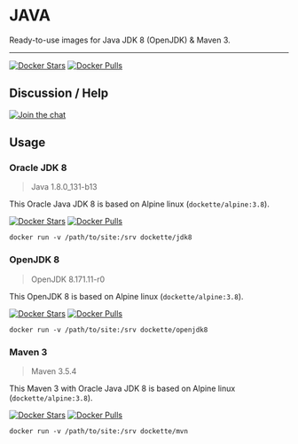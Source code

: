 # JAVA

Ready-to-use images for Java JDK 8 (OpenJDK) & Maven 3.

-----

[![Docker Stars](https://img.shields.io/docker/stars/dockette/java.svg?style=flat)](https://hub.docker.com/r/dockette/java/)
[![Docker Pulls](https://img.shields.io/docker/pulls/dockette/java.svg?style=flat)](https://hub.docker.com/r/dockette/java/)

## Discussion / Help

[![Join the chat](https://img.shields.io/gitter/room/dockette/dockette.svg?style=flat-square)](https://gitter.im/dockette/dockette?utm_source=badge&utm_medium=badge&utm_campaign=pr-badge&utm_content=badge)

## Usage

### Oracle JDK 8

> Java 1.8.0_131-b13

This Oracle Java JDK 8 is based on Alpine linux (`dockette/alpine:3.8`).

[![Docker Stars](https://img.shields.io/docker/stars/dockette/jdk8.svg?style=flat)](https://hub.docker.com/r/dockette/jdk8/)
[![Docker Pulls](https://img.shields.io/docker/pulls/dockette/jdk8.svg?style=flat)](https://hub.docker.com/r/dockette/jdk8/)

```
docker run -v /path/to/site:/srv dockette/jdk8
```

### OpenJDK 8

> OpenJDK 8.171.11-r0

This OpenJDK 8 is based on Alpine linux (`dockette/alpine:3.8`).

[![Docker Stars](https://img.shields.io/docker/stars/dockette/openjdk8.svg?style=flat)](https://hub.docker.com/r/dockette/openjdk8/)
[![Docker Pulls](https://img.shields.io/docker/pulls/dockette/openjdk8.svg?style=flat)](https://hub.docker.com/r/dockette/openjdk8/)

```
docker run -v /path/to/site:/srv dockette/openjdk8
```

### Maven 3 

> Maven 3.5.4

This Maven 3 with Oracle Java JDK 8 is based on Alpine linux (`dockette/alpine:3.8`).

[![Docker Stars](https://img.shields.io/docker/stars/dockette/mvn.svg?style=flat)](https://hub.docker.com/r/dockette/mvn/)
[![Docker Pulls](https://img.shields.io/docker/pulls/dockette/mvn.svg?style=flat)](https://hub.docker.com/r/dockette/mvn/)

```
docker run -v /path/to/site:/srv dockette/mvn
```
